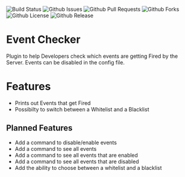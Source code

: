 ![Build Status](https://github.com/thelooter/EventChecker/actions/workflows/gradle.yml/badge.svg)
![Github Issues](https://img.shields.io/github/issues/thelooter/EventChecker)
![Github Pull Requests](https://img.shields.io/github/issues-pr/thelooter/EventChecker)
![Github Forks](https://img.shields.io/github/forks/thelooter/EventChecker)
![Github License](https://img.shields.io/github/license/thelooter/EventChecker)
![Github Release](https://img.shields.io/github/v/release/thelooter/EventChecker)

# Event Checker

Plugin to help Developers check which events are getting Fired by the Server.
Events can be disabled in the config file.

# Features
- Prints out Events that get Fired
- Possibilty to switch between a Whitelist and a Blacklist


## Planned Features

- Add a command to disable/enable events
- Add a command to see all events
- Add a command to see all events that are enabled
- Add a command to see all events that are disabled
- Add the ability to choose between a whitelist and a blacklist
